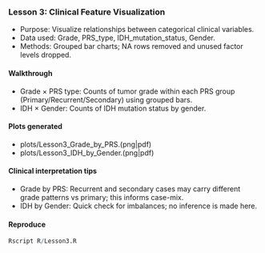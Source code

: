 ### Lesson 3: Clinical Feature Visualization

- Purpose: Visualize relationships between categorical clinical variables.
- Data used: Grade, PRS_type, IDH_mutation_status, Gender.
- Methods: Grouped bar charts; NA rows removed and unused factor levels dropped.

#### Walkthrough
- Grade × PRS type: Counts of tumor grade within each PRS group (Primary/Recurrent/Secondary) using grouped bars.
- IDH × Gender: Counts of IDH mutation status by gender.

#### Plots generated
- plots/Lesson3_Grade_by_PRS.(png|pdf)
- plots/Lesson3_IDH_by_Gender.(png|pdf)

#### Clinical interpretation tips
- Grade by PRS: Recurrent and secondary cases may carry different grade patterns vs primary; this informs case-mix.
- IDH by Gender: Quick check for imbalances; no inference is made here.

#### Reproduce
```r
Rscript R/Lesson3.R
```
